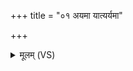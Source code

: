 +++
title = "०१ अयमा यात्यर्यमा"

+++
<details><summary>मूलम् (VS)</summary>

अ॒यमा या॑त्यर्य॒मा पु॒रस्ता॒द्विषि॑तस्तुपः। अ॒स्या इ॒च्छन्न॒ग्रुवै॒ पति॑मु॒त जा॒याम॒जान॑ये ॥
</details>